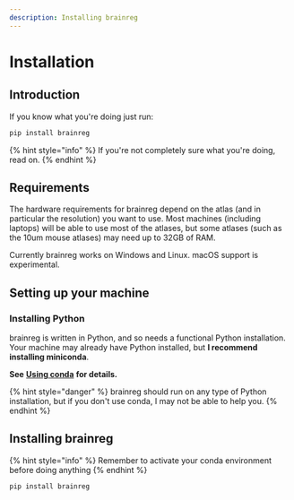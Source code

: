 ```yaml
---
description: Installing brainreg
---
```


# Installation

## Introduction

If you know what you're doing just run:

```bash
pip install brainreg
```

{% hint style="info" %}
If you're not completely sure what you're doing, read on.
{% endhint %}

## Requirements

The hardware requirements for brainreg depend on the atlas \(and in particular the resolution\) you want to use. Most machines \(including laptops\) will be able to use most of the atlases, but some atlases \(such as the 10um mouse atlases\) may need up to 32GB of RAM.

Currently brainreg works on Windows and Linux. macOS support is experimental.

## Setting up your machine

### Installing Python

brainreg is written in Python, and so needs a functional Python installation. Your machine may already have Python installed, but **I recommend installing miniconda**.

**See** [**Using conda**](../installation/using-conda.md) **for details.**

{% hint style="danger" %}
brainreg should run on any type of Python installation, but if you don't use conda, I may not be able to help you.
{% endhint %}

## Installing brainreg

{% hint style="info" %}
Remember to activate your conda environment before doing anything
{% endhint %}

```bash
pip install brainreg
```



